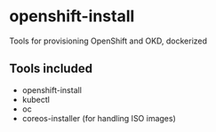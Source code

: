 # openshift-install
Tools for provisioning OpenShift and OKD, dockerized

## Tools included
* openshift-install
* kubectl
* oc
* coreos-installer (for handling ISO images)

